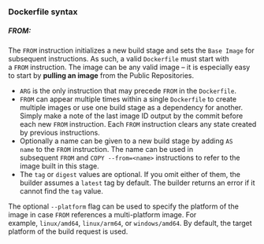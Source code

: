 ### Dockerfile syntax

##### FROM:

The `FROM` instruction initializes a new build stage and sets the `Base Image` for subsequent instructions. As such, a valid `Dockerfile` must start with a `FROM` instruction. The image can be any valid image – it is especially easy to start by **pulling an image** from the Public Repositories.

- `ARG` is the only instruction that may precede `FROM` in the `Dockerfile`.
- `FROM` can appear multiple times within a single `Dockerfile` to create multiple images or use one build stage as a dependency for another. Simply make a note of the last image ID output by the commit before each new `FROM` instruction. Each `FROM` instruction clears any state created by previous instructions.
- Optionally a name can be given to a new build stage by adding `AS name` to the `FROM` instruction. The name can be used in subsequent `FROM` and `COPY --from=<name>` instructions to refer to the image built in this stage.
- The `tag` or `digest` values are optional. If you omit either of them, the builder assumes a `latest` tag by default. The builder returns an error if it cannot find the `tag` value.

The optional `--platform` flag can be used to specify the platform of the image in case `FROM` references a multi-platform image. For example, `linux/amd64`, `linux/arm64`, or `windows/amd64`. By default, the target platform of the build request is used.
